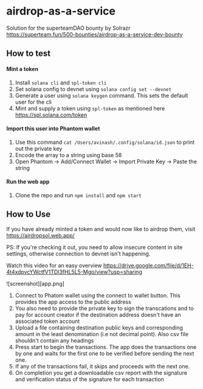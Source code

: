 # airdrop-as-a-service
Solution for the superteamDAO bounty by Solrazr
https://superteam.fun/500-bounties/airdrop-as-a-service-dev-bounty

## How to test

#### Mint a token 

1. Install `solana cli` and `spl-token cli`
2. Set solana config to devnet using `solana config set --devnet`
3. Generate a user using `solana keygen` command. This sets the default user for the cli
4. Mint and supply a token using `spl-token` as mentioned here https://spl.solana.com/token

#### Import this user into Phantom wallet

1. Use this command `cat /Users/avinash/.config/solana/id.json` to print out the private key
2. Encode the array to a string using base 58
3. Open Phantom -> Add/Connect Wallet -> Import Private Key -> Paste the string

#### Run the web app

1. Clone the repo and run `npm install` and `npm start`

## How to Use

If you have already minted a token and would now like to airdrop them, visit https://airdropsol.web.app/

PS: If you're checking it out, you need to allow insecure content in site settings, otherwise connection to devnet isn't happening.

Watch this video for an easy overview
https://drive.google.com/file/d/1EH-4t4xdpvcYWctfV1TDl3fHL5L5-Mgo/view?usp=sharing

![screenshot][app.png]

1. Connect to Phatom wallet using the connect to wallet button. This provides the app access to the public address
2. You also need to provide the private key to sign the transcations and to pay for account creator if the destination address doesn't have an associated token account
3. Upload a file containing destination public keys and corresponding amount in the least denomination (i.e not decimal point). Also csv file shouldn't contain any headings
4. Press start to begin the transactions. The app does the transactions one by one and waits for the first one to be verified before sending the next one.
5. If any of the transactions fail, it skips and proceeds with the next one.
6. On completion you get a downloadable csv report with the signature and verification status of the signature for each transaction


